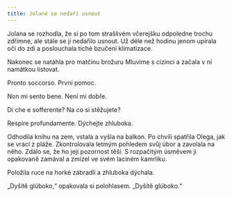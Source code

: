 ```yaml
---
title: Jolaně se nedaří usnout
---
```


Jolana se rozhodla, že si po tom strašlivém včerejšku odpoledne trochu zdřímne, ale stále se jí nedařilo usnout. Už déle než hodinu jenom upírala oči do zdi a poslouchala tiché bzučení klimatizace.

Nakonec se natáhla pro matčinu brožuru Mluvíme s cizinci a začala v ní namátkou listovat.

Pronto soccorso. První pomoc.

Non mi sento bene. Není mi dobře.

Di che e sofferente? Na co si stěžujete?

Respire profundamente. Dýchejte zhluboka.

Odhodila knihu na zem, vstala a vyšla na balkon. Po chvíli spatřila Olega, jak se vrací z pláže. Zkontrolovala letmým pohledem svůj úbor a zavolala na něho. Zdálo se, že ho její pozornost těší. S rozpačitým úsměvem jí opakovaně zamával a zmizel ve svém laciném kamrlíku.

Položila ruce na horké zábradlí a zhluboka dýchala.

„Dyšítě glúboko,“ opakovala si polohlasem. „Dyšítě glúboko.“
